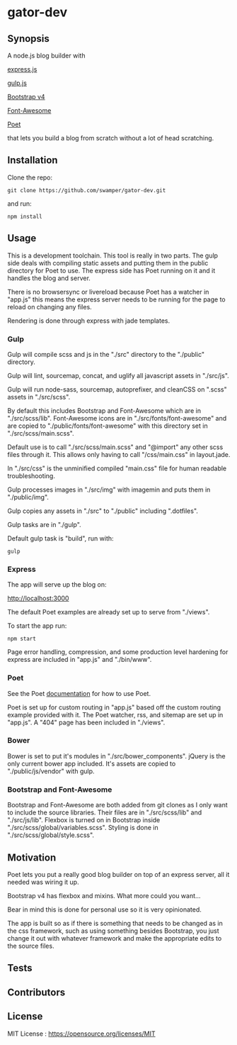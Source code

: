 # gator-dev

## Synopsis

A node.js blog builder with

[express.js](http://expressjs.com/)

[gulp.js](http://gulpjs.com/)

[Bootstrap v4](https://v4-alpha.getbootstrap.com/)

[Font-Awesome](http://fontawesome.io/)

[Poet](https://jsantell.github.io/poet/)

that lets you build a blog from scratch without a lot of head scratching.

## Installation

Clone the repo:

    git clone https://github.com/swamper/gator-dev.git

and run:

    npm install

## Usage

This is a development toolchain. This tool is really in two parts. The gulp side deals with compiling static assets and putting them in the public directory for Poet to use. The express side has Poet running on it and it handles the blog and server.

There is no browsersync or livereload because Poet has a watcher in "app.js" this means the express server needs to be running for the page to reload on changing any files.

Rendering is done through express with jade templates.

### Gulp

Gulp will compile scss and js in the "./src" directory to the "./public" directory.

Gulp will lint, sourcemap, concat, and uglify all javascript assets in "./src/js".

Gulp will run node-sass, sourcemap, autoprefixer, and cleanCSS on ".scss" assets in "./src/scss".

By default this includes Bootstrap and Font-Awesome which are in "./src/scss/lib". Font-Awesome icons are in "./src/fonts/font-awesome" and are copied to "./public/fonts/font-awesome" with this directory set in "./src/scss/main.scss".

Default use is to call "./src/scss/main.scss" and "@import" any other scss files through it. This allows only having to call "/css/main.css" in layout.jade.

In "./src/css" is the unminified compiled "main.css" file for human readable troubleshooting.

Gulp processes images in "./src/img" with imagemin and puts them in "./public/img".

Gulp copies any assets in "./src" to "./public" including ".dotfiles".

Gulp tasks are in "./gulp".

Default gulp task is "build", run with:

    gulp

### Express

The app will serve up the blog on:

[http://localhost:3000](http://localhost:3000)

The default Poet examples are already set up to serve from "./views".

To start the app run:

    npm start


Page error handling, compression, and some production level hardening for express are included in "app.js" and "./bin/www".

### Poet

See the Poet [documentation](https://jsantell.github.io/poet/) for how to use Poet.

Poet is set up for custom routing in "app.js" based off the custom routing example provided with it. The Poet watcher, rss, and sitemap are set up in "app.js". A "404" page has been included in "./views".

### Bower

Bower is set to put it's modules in "./src/bower_components". jQuery is the only current bower app included. It's assets are copied to "./public/js/vendor" with gulp.

### Bootstrap and Font-Awesome

Bootstrap and Font-Awesome are both added from git clones as I only want to include the source libraries. Their files are in "./src/scss/lib" and "./src/js/lib". Flexbox is turned on in Bootstrap inside "./src/scss/global/variables.scss". Styling is done in "./src/scss/global/style.scss".

## Motivation

Poet lets you put a really good blog builder on top of an express server, all it needed was wiring it up.

Bootstrap v4 has flexbox and mixins. What more could you want...

Bear in mind this is done for personal use so it is very opinionated.

The app is built so as if there is something that needs to be changed as in the css framework, such as using something besides Bootstrap, you just change it out with whatever framework and make the appropriate edits to the source files.

## Tests

## Contributors

## License

MIT License :  https://opensource.org/licenses/MIT

